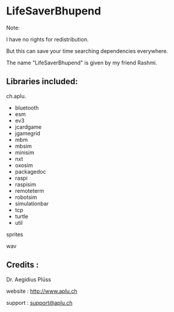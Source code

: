 # LifeSaverBhupend

Note:

I have no rights for redistribution.

But this can save your time searching dependencies everywhere.

The name "LifeSaverBhupend" is given by my friend Rashmi.

## Libraries included:
ch.aplu.
* bluetooth
* esm
* ev3
* jcardgame
* jgamegrid
* mbm
* mbsim
* minisim
* nxt
* oxosim
* packagedoc
* raspi
* raspisim
* remoteterm
* robotsim
* simulationbar
* tcp
* turtle
* util

sprites

wav

## Credits :
Dr. Aegidius Plüss

website : http://www.aplu.ch 

support : support@aplu.ch